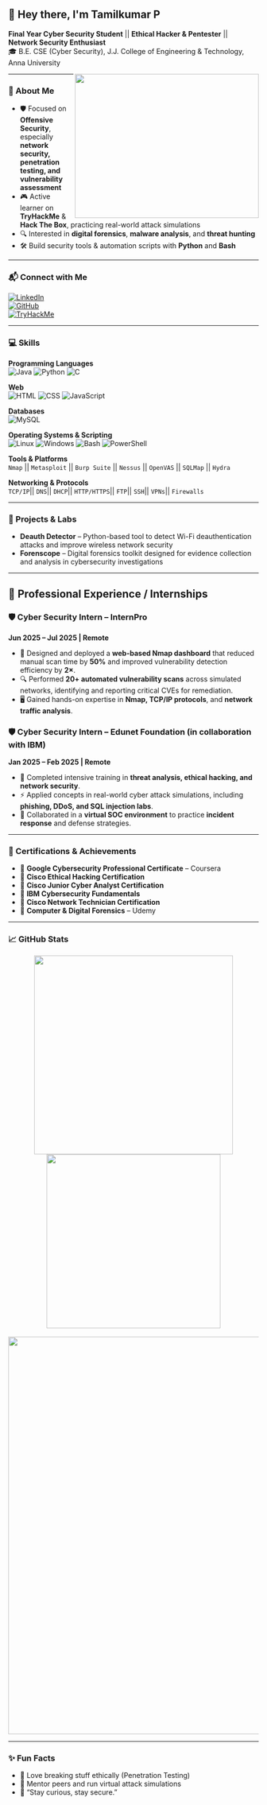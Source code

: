 ## 👋 Hey there, I'm Tamilkumar P  

**Final Year Cyber Security Student** || **Ethical Hacker & Pentester** || **Network Security Enthusiast**  
🎓 B.E. CSE (Cyber Security), J.J. College of Engineering & Technology, Anna University  

<img align="right" width="370" height="290" src="https://lottie.host/4c5b5544-3f2d-4e82-aced-35b7db94694b/ADXGkZIFT2.gif">

---

### 🚀 About Me  

- 🛡️ Focused on **Offensive Security**, especially **network security, penetration testing, and vulnerability assessment**  
- 🎮 Active learner on **TryHackMe** & **Hack The Box**, practicing real-world attack simulations  
- 🔍 Interested in **digital forensics**, **malware analysis**, and **threat hunting**  
- 🛠️ Build security tools & automation scripts with **Python** and **Bash**    

---

### 📬 Connect with Me  

[![LinkedIn](https://img.shields.io/badge/LinkedIn-0077B5?style=for-the-badge&logo=linkedin&logoColor=white)](https://linkedin.com/in/tamilkumar-p)  
[![GitHub](https://img.shields.io/badge/GitHub-181717?style=for-the-badge&logo=github&logoColor=white)](https://github.com/Tamizh-2005)  
[![TryHackMe](https://img.shields.io/badge/TryHackMe-212C42?style=for-the-badge&logo=tryhackme&logoColor=white)](https://tryhackme.com/p/Tamizh2005)  

---

###  💻 Skills 

**Programming Languages**  
![Java](https://img.icons8.com/color/48/java-coffee-cup-logo.png) ![Python](https://img.icons8.com/color/48/python.png) ![C](https://img.icons8.com/color/48/c-programming.png)  

**Web**  
![HTML](https://img.icons8.com/color/48/html-5.png) ![CSS](https://img.icons8.com/color/48/css3.png) ![JavaScript](https://img.icons8.com/color/48/javascript.png)  

**Databases**  
![MySQL](https://img.icons8.com/color/48/mysql-logo.png)  

**Operating Systems & Scripting**  
![Linux](https://img.icons8.com/color/48/linux--v1.png) ![Windows](https://img.icons8.com/color/48/windows-logo.png) ![Bash](https://img.icons8.com/fluency/48/console.png) ![PowerShell](https://img.icons8.com/color/48/powershell.png)  

**Tools & Platforms**  
`Nmap` || `Metasploit` || `Burp Suite` || `Nessus` || `OpenVAS` || `SQLMap` || `Hydra`

**Networking & Protocols**  
`TCP/IP`|| `DNS`|| `DHCP`|| `HTTP/HTTPS`|| `FTP`|| `SSH`|| `VPNs`|| `Firewalls`  

---

### 🧪 Projects & Labs  

- **Deauth Detector** – Python-based tool to detect Wi-Fi deauthentication attacks and improve wireless network security  
- **Forenscope** – Digital forensics toolkit designed for evidence collection and analysis in cybersecurity investigations  

---

## 💼 Professional Experience / Internships

### 🛡️ Cyber Security Intern – InternPro
**Jun 2025 – Jul 2025 | Remote**  
- 🚀 Designed and deployed a **web-based Nmap dashboard** that reduced manual scan time by **50%** and improved vulnerability detection efficiency by **2×**.  
- 🔍 Performed **20+ automated vulnerability scans** across simulated networks, identifying and reporting critical CVEs for remediation.  
- 🖥️ Gained hands-on expertise in **Nmap, TCP/IP protocols**, and **network traffic analysis**.  

### 🛡️ Cyber Security Intern – Edunet Foundation (in collaboration with IBM)
**Jan 2025 – Feb 2025 | Remote**  
- 🎯 Completed intensive training in **threat analysis, ethical hacking, and network security**.  
- ⚡ Applied concepts in real-world cyber attack simulations, including **phishing, DDoS, and SQL injection labs**.  
- 🤝 Collaborated in a **virtual SOC environment** to practice **incident response** and defense strategies.
    
---

### 🏅 Certifications & Achievements  

- 📜 **Google Cybersecurity Professional Certificate** – Coursera  
- 📜 **Cisco Ethical Hacking Certification**  
- 📜 **Cisco Junior Cyber Analyst Certification**  
- 📜 **IBM Cybersecurity Fundamentals**  
- 📜 **Cisco Network Technician Certification**  
- 📜 **Computer & Digital Forensics** – Udemy  

---

### 📈 GitHub Stats

<div align="center">

  <!-- GitHub Stats -->
  <img src="https://github-readme-stats.vercel.app/api?username=Tamizh-2005&show_icons=true&theme=radical" width="400" />

  <!-- GitHub Streak -->
  <img src="https://github-readme-streak-stats.herokuapp.com/?user=Tamizh-2005&theme=radical" width="350" />

</div>

<br>

<div align="center">

  <!-- GitHub Activity Graph -->
  <img src="https://github-readme-activity-graph.vercel.app/graph?username=Tamizh-2005&bg_color=000000&color=00ffb3&line=00ffea&point=ffffff&area=true&hide_border=true" width="800" />

</div>

---

### ✨ Fun Facts  

- 🎯 Love breaking stuff ethically (Penetration Testing)  
- 🤝 Mentor peers and run virtual attack simulations  
- 💬 “Stay curious, stay secure.”

